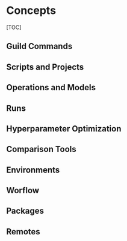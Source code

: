# Concepts

[TOC]

## Guild Commands

## Scripts and Projects

## Operations and Models

## Runs

## Hyperparameter Optimization

## Comparison Tools

## Environments

## Worflow

## Packages

## Remotes
